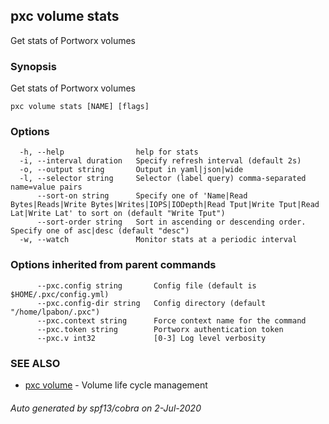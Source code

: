 ## pxc volume stats

Get stats of Portworx volumes

### Synopsis

Get stats of Portworx volumes

```
pxc volume stats [NAME] [flags]
```

### Options

```
  -h, --help                help for stats
  -i, --interval duration   Specify refresh interval (default 2s)
  -o, --output string       Output in yaml|json|wide
  -l, --selector string     Selector (label query) comma-separated name=value pairs
      --sort-on string      Specify one of 'Name|Read Bytes|Reads|Write Bytes|Writes|IOPS|IODepth|Read Tput|Write Tput|Read Lat|Write Lat' to sort on (default "Write Tput")
      --sort-order string   Sort in ascending or descending order. Specify one of asc|desc (default "desc")
  -w, --watch               Monitor stats at a periodic interval
```

### Options inherited from parent commands

```
      --pxc.config string       Config file (default is $HOME/.pxc/config.yml)
      --pxc.config-dir string   Config directory (default "/home/lpabon/.pxc")
      --pxc.context string      Force context name for the command
      --pxc.token string        Portworx authentication token
      --pxc.v int32             [0-3] Log level verbosity
```

### SEE ALSO

* [pxc volume](pxc_volume.md)	 - Volume life cycle management

###### Auto generated by spf13/cobra on 2-Jul-2020

